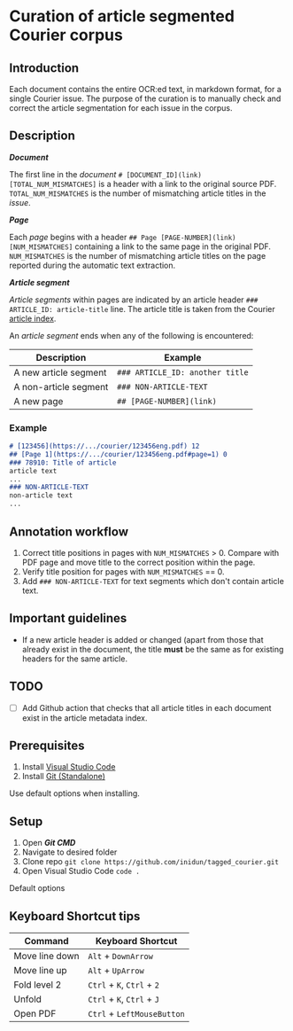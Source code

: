 # Curation of article segmented Courier corpus 

## Introduction

Each document contains the entire OCR:ed text, in markdown format, for a single Courier issue. The purpose of the curation is to manually check and correct the article segmentation for each issue in the corpus.

## Description

***Document***

The first line in the *document* `# [DOCUMENT_ID](link) [TOTAL_NUM_MISMATCHES]` is a header with a link to the original source PDF. `TOTAL_NUM_MISMATCHES` is the number of mismatching article titles in the *issue*.

***Page***

Each *page* begins with a header `## Page [PAGE-NUMBER](link) [NUM_MISMATCHES]` containing a link to the same page in the original PDF. `NUM_MISMATCHES` is the number of mismatching article titles on the page reported during the automatic text extraction.

***Article segment***

*Article segments* within pages are indicated by an article header `### ARTICLE_ID: article-title` line. The article title is taken from the Courier [article index](https://github.com/inidun/inidun_data/blob/main/courier/articles/article_index.csv).

An *article segment* ends when any of the following is encountered:

| Description           | Example                         |
| --------------------- | ------------------------------- |
| A new article segment | `### ARTICLE_ID: another title` |
| A non-article segment | `### NON-ARTICLE-TEXT`          |
| A new page            | `## [PAGE-NUMBER](link)`        |


### Example
```md
# [123456](https://.../courier/123456eng.pdf) 12
## [Page 1](https://.../courier/123456eng.pdf#page=1) 0
### 78910: Title of article
article text
...
### NON-ARTICLE-TEXT
non-article text
...
```

## Annotation workflow
1. Correct title positions in pages with `NUM_MISMATCHES` > 0. Compare with PDF page and move title to the correct position within the page.
2. Verify title position for pages with `NUM_MISMATCHES` == 0.
3. Add `### NON-ARTICLE-TEXT` for text segments which don't contain article text.

## Important guidelines

 - If a new article header is added or changed (apart from those that already exist in the document, the title **must** be the same as for existing headers for the same article.


## TODO
 - [ ] Add Github action that checks that all article titles in each document exist in the article metadata index.


## Prerequisites

1. Install [Visual Studio Code](https://code.visualstudio.com/download)
2. Install [Git (Standalone)](https://git-scm.com/downloads)

Use default options when installing.
## Setup

1. Open ***Git CMD***
2. Navigate to desired folder
3. Clone repo `git clone https://github.com/inidun/tagged_courier.git`
4. Open Visual Studio Code `code .`

Default options
## Keyboard Shortcut tips

| Command        | Keyboard Shortcut          |
| -------------- | -------------------------- |
| Move line down | `Alt` + `DownArrow`        |
| Move line up   | `Alt` + `UpArrow`          |
| Fold level 2   | `Ctrl` + `K`, `Ctrl` + `2` |
| Unfold         | `Ctrl` + `K`, `Ctrl` + `J` |
| Open PDF       | `Ctrl` + `LeftMouseButton` |